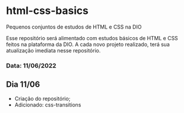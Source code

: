 # html-css-basics
Pequenos conjuntos de estudos de HTML e CSS na DIO


Esse repositório será alimentado com estudos básicos de HTML e CSS feitos na plataforma da DIO. A cada novo projeto realizado, terá sua atualização imediata nesse repositório.

### Data: 11/06/2022

## Dia 11/06

* Criação do repositório;
* Adicionado: css-transitions
